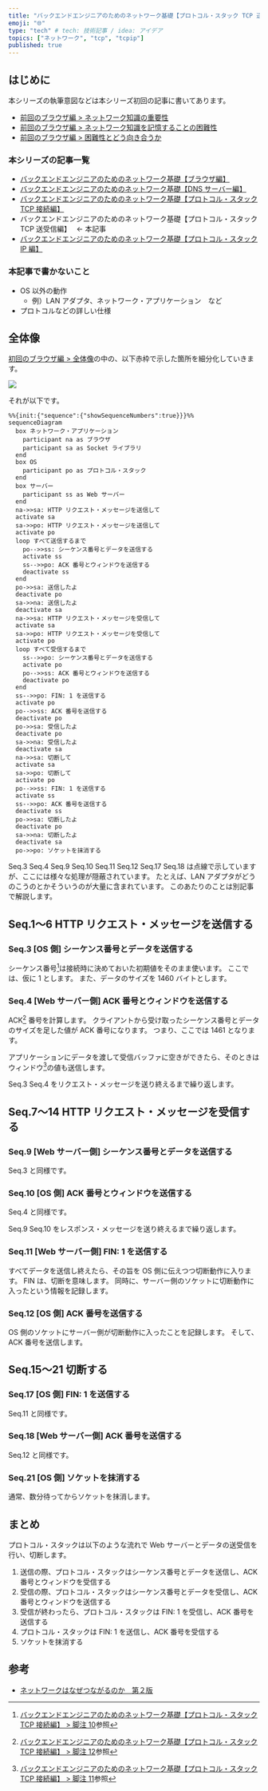 ```yaml
---
title: "バックエンドエンジニアのためのネットワーク基礎【プロトコル・スタック TCP 送受信編】"
emoji: "🌐"
type: "tech" # tech: 技術記事 / idea: アイデア
topics: ["ネットワーク", "tcp", "tcpip"]
published: true
---
```


## はじめに

本シリーズの執筆意図などは本シリーズ初回の記事に書いてあります。

- [前回のブラウザ編 > ネットワーク知識の重要性](https://zenn.dev/jnkmtsd/articles/0d129a7aa0947b#%E3%83%8D%E3%83%83%E3%83%88%E3%83%AF%E3%83%BC%E3%82%AF%E7%9F%A5%E8%AD%98%E3%81%AE%E9%87%8D%E8%A6%81%E6%80%A7)
- [前回のブラウザ編 > ネットワーク知識を記憶することの困難性](https://zenn.dev/jnkmtsd/articles/0d129a7aa0947b#%E3%83%8D%E3%83%83%E3%83%88%E3%83%AF%E3%83%BC%E3%82%AF%E7%9F%A5%E8%AD%98%E3%82%92%E8%A8%98%E6%86%B6%E3%81%99%E3%82%8B%E3%81%93%E3%81%A8%E3%81%AE%E5%9B%B0%E9%9B%A3%E6%80%A7)
- [前回のブラウザ編 > 困難性とどう向き合うか](https://zenn.dev/jnkmtsd/articles/0d129a7aa0947b#%E5%9B%B0%E9%9B%A3%E6%80%A7%E3%81%A8%E3%81%A9%E3%81%86%E5%90%91%E3%81%8D%E5%90%88%E3%81%86%E3%81%8B)

### 本シリーズの記事一覧

- [バックエンドエンジニアのためのネットワーク基礎【ブラウザ編】](https://zenn.dev/jnkmtsd/articles/0d129a7aa0947b)
- [バックエンドエンジニアのためのネットワーク基礎【DNS サーバー編】](https://zenn.dev/jnkmtsd/articles/e59e42beec39e0)
- [バックエンドエンジニアのためのネットワーク基礎【プロトコル・スタック TCP 接続編】](https://zenn.dev/jnkmtsd/articles/e0ecb28f1875f2)
- バックエンドエンジニアのためのネットワーク基礎【プロトコル・スタック TCP 送受信編】　 ← 本記事
- [バックエンドエンジニアのためのネットワーク基礎【プロトコル・スタック IP 編】](https://zenn.dev/jnkmtsd/articles/61f104becc1750)

### 本記事で書かないこと

- OS 以外の動作
  - 例）LAN アダプタ、ネットワーク・アプリケーション　など
- プロトコルなどの詳しい仕様

## 全体像

[初回のブラウザ編 > 全体像](https://zenn.dev/jnkmtsd/articles/0d129a7aa0947b#%E5%85%A8%E4%BD%93%E5%83%8F)の中の、以下赤枠で示した箇所を細分化していきます。

![](https://storage.googleapis.com/zenn-user-upload/07485765bfab-20231218.png)

それが以下です。

```mermaid
%%{init:{"sequence":{"showSequenceNumbers":true}}}%%
sequenceDiagram
  box ネットワーク・アプリケーション
    participant na as ブラウザ
    participant sa as Socket ライブラリ
  end
  box OS
    participant po as プロトコル・スタック
  end
  box サーバー
    participant ss as Web サーバー
  end
  na->>sa: HTTP リクエスト・メッセージを送信して
  activate sa
  sa->>po: HTTP リクエスト・メッセージを送信して
  activate po
  loop すべて送信するまで
    po-->>ss: シーケンス番号とデータを送信する
    activate ss
    ss-->>po: ACK 番号とウィンドウを送信する
    deactivate ss
  end
  po->>sa: 送信したよ
  deactivate po
  sa->>na: 送信したよ
  deactivate sa
  na->>sa: HTTP リクエスト・メッセージを受信して
  activate sa
  sa->>po: HTTP リクエスト・メッセージを受信して
  activate po
  loop すべて受信するまで
    ss-->>po: シーケンス番号とデータを送信する
    activate po
    po-->>ss: ACK 番号とウィンドウを送信する
    deactivate po
  end
  ss-->>po: FIN: 1 を送信する
  activate po
  po-->>ss: ACK 番号を送信する
  deactivate po
  po->>sa: 受信したよ
  deactivate po
  sa->>na: 受信したよ
  deactivate sa
  na->>sa: 切断して
  activate sa
  sa->>po: 切断して
  activate po
  po-->>ss: FIN: 1 を送信する
  activate ss
  ss-->>po: ACK 番号を送信する
  deactivate ss
  po->>sa: 切断したよ
  deactivate po
  sa->>na: 切断したよ
  deactivate sa
  po->>po: ソケットを抹消する
```

Seq.3 Seq.4 Seq.9 Seq.10 Seq.11 Seq.12 Seq.17 Seq.18 は点線で示していますが、ここには様々な処理が隠蔽されています。
たとえば、LAN アダプタがどうのこうのとかそういうのが大量に含まれています。
このあたりのことは別記事で解説します。

## Seq.1〜6 HTTP リクエスト・メッセージを送信する

### Seq.3 [OS 側] シーケンス番号とデータを送信する

シーケンス番号[^1]は接続時に決めておいた初期値をそのまま使います。
ここでは、仮に 1 とします。
また、データのサイズを 1460 バイトとします。

[^1]: [バックエンドエンジニアのためのネットワーク基礎【プロトコル・スタック TCP 接続編】 > 脚注 10](https://zenn.dev/jnkmtsd/articles/e0ecb28f1875f2#fn-849c-10)参照

### Seq.4 [Web サーバー側] ACK 番号とウィンドウを送信する

ACK[^2] 番号を計算します。
クライアントから受け取ったシーケンス番号とデータのサイズを足した値が ACK 番号になります。
つまり、ここでは 1461 となります。

アプリケーションにデータを渡して受信バッファに空きができたら、そのときはウィンドウ[^3]の値も送信します。

Seq.3 Seq.4 をリクエスト・メッセージを送り終えるまで繰り返します。

[^2]: [バックエンドエンジニアのためのネットワーク基礎【プロトコル・スタック TCP 接続編】 > 脚注 12](https://zenn.dev/jnkmtsd/articles/e0ecb28f1875f2#fn-849c-12)参照
[^3]: [バックエンドエンジニアのためのネットワーク基礎【プロトコル・スタック TCP 接続編】 > 脚注 11](https://zenn.dev/jnkmtsd/articles/e0ecb28f1875f2#fn-849c-11)参照

## Seq.7〜14 HTTP リクエスト・メッセージを受信する

### Seq.9 [Web サーバー側] シーケンス番号とデータを送信する

Seq.3 と同様です。

### Seq.10 [OS 側] ACK 番号とウィンドウを送信する

Seq.4 と同様です。

Seq.9 Seq.10 をレスポンス・メッセージを送り終えるまで繰り返します。

### Seq.11 [Web サーバー側] FIN: 1 を送信する

すべてデータを送信し終えたら、その旨を OS 側に伝えつつ切断動作に入ります。
FIN は、切断を意味します。
同時に、サーバー側のソケットに切断動作に入ったという情報を記録します。

### Seq.12 [OS 側] ACK 番号を送信する

OS 側のソケットにサーバー側が切断動作に入ったことを記録します。
そして、ACK 番号を送信します。

## Seq.15〜21 切断する

### Seq.17 [OS 側] FIN: 1 を送信する

Seq.11 と同様です。

### Seq.18 [Web サーバー側] ACK 番号を送信する

Seq.12 と同様です。

### Seq.21 [OS 側] ソケットを抹消する

通常、数分待ってからソケットを抹消します。

## まとめ

プロトコル・スタックは以下のような流れで Web サーバーとデータの送受信を行い、切断します。

1. 送信の際、プロトコル・スタックはシーケンス番号とデータを送信し、ACK 番号とウィンドウを受信する
2. 受信の際、プロトコル・スタックはシーケンス番号とデータを受信し、ACK 番号とウィンドウを送信する
3. 受信が終わったら、プロトコル・スタックは FIN: 1 を受信し、ACK 番号を送信する
4. プロトコル・スタックは FIN: 1 を送信し、ACK 番号を受信する
5. ソケットを抹消する

## 参考

- [ネットワークはなぜつながるのか　第２版](https://www.amazon.co.jp/dp/B077XSB8BS)

